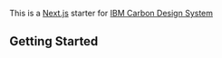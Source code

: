 This is a [Next.js](https://nextjs.org/) starter for [IBM Carbon Design System](https://github.com/carbon-design-system/carbon)

## Getting Started


